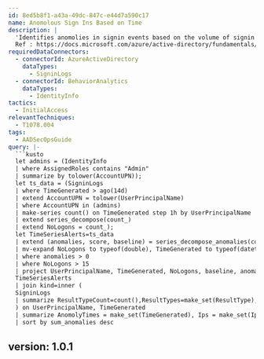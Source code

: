 ```yaml
---
id: 8ed5b8f1-a43a-49dc-847c-e44d7a590c17
name: Anomolous Sign Ins Based on Time
description: |
  'Identifies anomolies in signin events based on the volume of signin events over time. Use this to identify suspicious authentication patterns such as spikes in activity or out of hours events.
  Ref : https://docs.microsoft.com/azure/active-directory/fundamentals/security-operations-privileged-accounts#things-to-monitor'
requiredDataConnectors:
  - connectorId: AzureActiveDirectory
    dataTypes:
      - SigninLogs
  - connectorId: BehaviorAnalytics
    dataTypes:
      - IdentityInfo
tactics:
  - InitialAccess
relevantTechniques:
  - T1078.004
tags:
  - AADSecOpsGuide
query: |-
  ```kusto
  let admins = (IdentityInfo
  | where AssignedRoles contains "Admin"
  | summarize by tolower(AccountUPN));
  let ts_data = (SigninLogs
  | where TimeGenerated > ago(14d)
  | extend AccountUPN = tolower(UserPrincipalName)
  | where AccountUPN in (admins)
  | make-series count() on TimeGenerated step 1h by UserPrincipalName
  | extend series_decompose(count_)
  | extend NoLogons = count_);
  let TimeSeriesAlerts=ts_data
  | extend (anomalies, score, baseline) = series_decompose_anomalies(count_, 2.5, -1, 'linefit',0, 'ctukey', 3)
  | mv-expand NoLogons to typeof(double), TimeGenerated to typeof(datetime), anomalies to typeof(double),score to typeof(double), baseline to typeof(long)
  | where anomalies > 0
  | where NoLogons > 15
  | project UserPrincipalName, TimeGenerated, NoLogons, baseline, anomalies, score;
  TimeSeriesAlerts
  | join kind=inner (
  SigninLogs
  | summarize ResultTypeCount=count(),ResultTypes=make_set(ResultType), Locations=make_set(Location), Apps=make_set(AppDisplayName), Ips=make_set( IPAddress) by UserPrincipalName, bin(TimeGenerated, 1h)
  ) on UserPrincipalName, TimeGenerated
  | summarize AnomolyTimes = make_set(TimeGenerated), Ips = make_set(Ips), Apps = make_set(Apps), sum(anomalies), Locations=make_set(Locations) by UserPrincipalName
  | sort by sum_anomalies desc
  ```
version: 1.0.1
---
```


